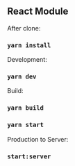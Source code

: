 ## React Module

After clone:

### `yarn install`

Development:

### `yarn dev`

Build:

### `yarn build`
### `yarn start`

Production to Server:

### `start:server`
